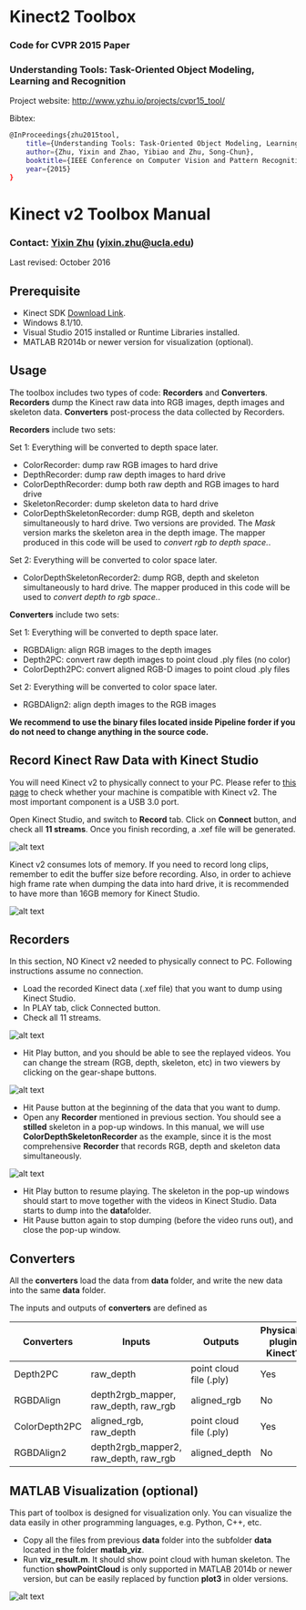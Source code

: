 # Kinect2 Toolbox

### Code for CVPR 2015 Paper
### Understanding Tools: Task-Oriented Object Modeling, Learning and Recognition

Project website: http://www.yzhu.io/projects/cvpr15_tool/

Bibtex:
```bash
@InProceedings{zhu2015tool,
    title={Understanding Tools: Task-Oriented Object Modeling, Learning and Recognition},
    author={Zhu, Yixin and Zhao, Yibiao and Zhu, Song-Chun},
    booktitle={IEEE Conference on Computer Vision and Pattern Recognition (CVPR)},
    year={2015}
}
```

# Kinect v2 Toolbox Manual

### Contact: [Yixin Zhu](http://www.yzhu.io) (yixin.zhu@ucla.edu)

Last revised: October 2016

## Prerequisite
* Kinect SDK [Download Link](http://www.microsoft.com/en-us/download/details.aspx?id=44561).
* Windows 8.1/10.
* Visual Studio 2015 installed or Runtime Libraries installed.
* MATLAB R2014b or newer version for visualization (optional).

## Usage

The toolbox includes two types of code: **Recorders** and **Converters**. **Recorders** dump the Kinect raw data into RGB images, depth images and skeleton data. **Converters** post-process the data collected by Recorders.

**Recorders** include two sets:

Set 1: Everything will be converted to depth space later.
* ColorRecorder: dump raw RGB images to hard drive
* DepthRecorder: dump raw depth images to hard drive
* ColorDepthRecorder: dump both raw depth and RGB images to hard drive
* SkeletonRecorder: dump skeleton data to hard drive
* ColorDepthSkeletonRecorder: dump RGB, depth and skeleton simultaneously to hard drive. Two versions are provided. The *Mask* version marks the skeleton area in the depth image. The mapper produced in this code will be used to *convert rgb to depth space.*.

Set 2: Everything will be converted to color space later.
* ColorDepthSkeletonRecorder2: dump RGB, depth and skeleton simultaneously to hard drive. The mapper produced in this code will be used to *convert depth to rgb space.*.

**Converters** include two sets:

Set 1: Everything will be converted to depth space later.
* RGBDAlign: align RGB images to the depth images
* Depth2PC: convert raw depth images to point cloud .ply files (no color)
* ColorDepth2PC: convert aligned RGB-D images to point cloud .ply files

Set 2: Everything will be converted to color space later.
* RGBDAlign2: align depth images to the RGB images

**We recommend to use the binary files located inside Pipeline forder if you do not need to change anything in the source code.**

## Record Kinect Raw Data with Kinect Studio

You will need Kinect v2 to physically connect to your PC. Please refer to [this page](https://msdn.microsoft.com/en-us/library/Dn782036.aspx) to check whether your machine is compatible with Kinect v2. The most important component is a USB 3.0 port.

Open Kinect Studio, and switch to **Record** tab. Click on **Connect** button, and check all **11 streams**. Once you finish recording, a .xef file will be generated.

![alt text](https://xiaozhuchacha.github.io/projects/cvpr15_tool/toolbox_images/Record.png "Recording GUI setup")

Kinect v2 consumes lots of memory. If you need to record long clips, remember to edit the buffer size before recording. Also, in order to achieve high frame rate when dumping the data into hard drive, it is recommended to have more than 16GB memory for Kinect Studio.

![alt text](https://xiaozhuchacha.github.io/projects/cvpr15_tool/toolbox_images/Buffer.png "Set Kinect Studio buffer for better performance")

## Recorders

In this section, NO Kinect v2 needed to physically connect to PC. Following instructions assume no connection.

* Load the recorded Kinect data (.xef file) that you want to dump using Kinect Studio.
* In PLAY tab, click Connected button.
* Check all 11 streams.

![alt text](https://xiaozhuchacha.github.io/projects/cvpr15_tool/toolbox_images/CheckAll.png "Play settings")

* Hit Play button, and you should be able to see the replayed videos. You can change the stream (RGB, depth, skeleton, etc) in two viewers by clicking on the gear-shape buttons.

![alt text](https://xiaozhuchacha.github.io/projects/cvpr15_tool/toolbox_images/PlayStart.png "Play recorded data")

* Hit Pause button at the beginning of the data that you want to dump.
* Open any **Recorder** mentioned in previous section. You should see a **stilled** skeleton in a pop-up windows. In this manual, we will use **ColorDepthSkeletonRecorder** as the example, since it is the most comprehensive **Recorder** that records RGB, depth and skeleton data simultaneously.

![alt text](https://xiaozhuchacha.github.io/projects/cvpr15_tool/toolbox_images/OpenRecorder.png "Start Recorder")

* Hit Play button to resume playing. The skeleton in the pop-up windows should start to move together with the videos in Kinect Studio. Data starts to dump into the **data**folder.
* Hit Pause button again to stop dumping (before the video runs out), and close the pop-up window.

## Converters

All the **converters** load the data from **data** folder, and write the new data into the same **data** folder.

The inputs and outputs of **converters** are defined as

Converters | Inputs | Outputs | Physically plugin Kinect?
-----------|--------|---------|--------------------------
Depth2PC | raw_depth | point cloud file (.ply) | Yes
RGBDAlign | depth2rgb_mapper, raw_depth, raw_rgb | aligned_rgb | No
ColorDepth2PC | aligned_rgb, raw_depth | point cloud file (.ply) | Yes
RGBDAlign2 | depth2rgb_mapper2, raw_depth, raw_rgb | aligned_depth | No

## MATLAB Visualization (optional)

This part of toolbox is designed for visualization only. You can visualize the data easily in other programming languages, e.g. Python, C++, etc.

* Copy all the files from previous **data** folder into the subfolder **data** located in the folder **matlab\_viz**.
* Run **viz\_result.m**. It should show point cloud with human skeleton. The function **showPointCloud** is only supported in MATLAB 2014b or newer version, but can be easily replaced by function **plot3** in older versions.

![alt text](https://xiaozhuchacha.github.io/projects/cvpr15_tool/toolbox_images/MatlabViz.png "MATLAB visualization")
